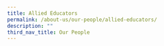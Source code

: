```yaml
---
title: Allied Educators
permalink: /about-us/our-people/allied-educators/
description: ""
third_nav_title: Our People
---
```

